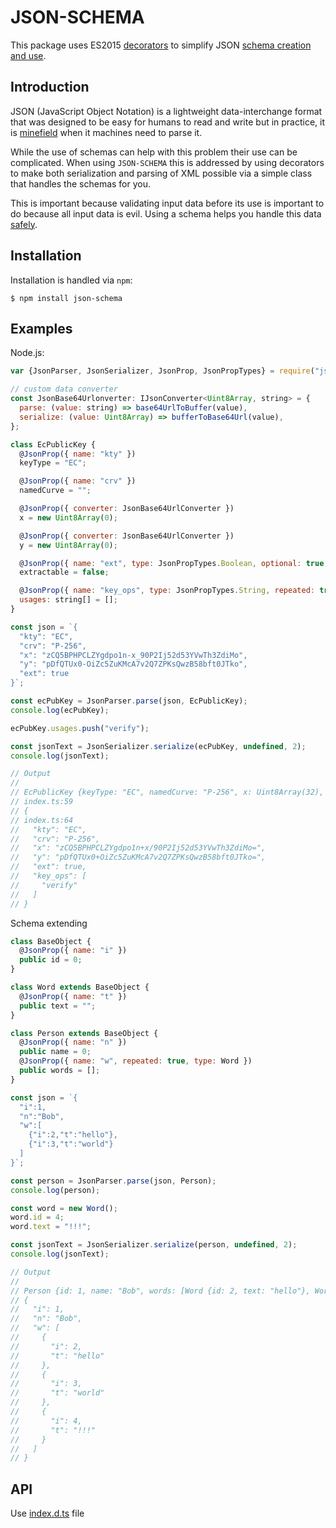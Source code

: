 # JSON-SCHEMA

This package uses ES2015 [decorators](https://medium.com/google-developers/exploring-es7-decorators-76ecb65fb841) to simplify JSON [schema creation and use](https://json-schema.org/understanding-json-schema/index.html). 


## Introduction

JSON (JavaScript Object Notation) is a lightweight data-interchange format that was designed to be easy for humans to read and write but in practice, it is [minefield](http://seriot.ch/parsing_json.html) when it machines need to parse it.

While the use of schemas can help with this problem their use can be complicated. When using `JSON-SCHEMA` this is addressed by using decorators to make both serialization and parsing of XML possible via a simple class that handles the schemas for you.  

This is important because validating input data before its use is important to do because all input data is evil. Using a schema helps you handle this data [safely](https://www.whitehatsec.com/blog/handling-untrusted-json-safely/). 


## Installation

Installation is handled via  `npm`:

```
$ npm install json-schema
```

## Examples
Node.js:

```js
var {JsonParser, JsonSerializer, JsonProp, JsonPropTypes} = require("json-schema");

// custom data converter
const JsonBase64Urlonverter: IJsonConverter<Uint8Array, string> = {
  parse: (value: string) => base64UrlToBuffer(value),
  serialize: (value: Uint8Array) => bufferToBase64Url(value),
};

class EcPublicKey {
  @JsonProp({ name: "kty" })
  keyType = "EC";

  @JsonProp({ name: "crv" })
  namedCurve = "";

  @JsonProp({ converter: JsonBase64UrlConverter })
  x = new Uint8Array(0);

  @JsonProp({ converter: JsonBase64UrlConverter })
  y = new Uint8Array(0);

  @JsonProp({ name: "ext", type: JsonPropTypes.Boolean, optional: true })
  extractable = false;

  @JsonProp({ name: "key_ops", type: JsonPropTypes.String, repeated: true, optional: true })
  usages: string[] = [];
}

const json = `{
  "kty": "EC",
  "crv": "P-256",
  "x": "zCQ5BPHPCLZYgdpo1n-x_90P2Ij52d53YVwTh3ZdiMo",
  "y": "pDfQTUx0-OiZc5ZuKMcA7v2Q7ZPKsQwzB58bft0JTko",
  "ext": true
}`;

const ecPubKey = JsonParser.parse(json, EcPublicKey);
console.log(ecPubKey);

ecPubKey.usages.push("verify");

const jsonText = JsonSerializer.serialize(ecPubKey, undefined, 2);
console.log(jsonText);

// Output
//
// EcPublicKey {keyType: "EC", namedCurve: "P-256", x: Uint8Array(32), y: Uint8Array(32), extractable: true, …}
// index.ts:59
// {
// index.ts:64
//   "kty": "EC",
//   "crv": "P-256",
//   "x": "zCQ5BPHPCLZYgdpo1n+x/90P2Ij52d53YVwTh3ZdiMo=",
//   "y": "pDfQTUx0+OiZc5ZuKMcA7v2Q7ZPKsQwzB58bft0JTko=",
//   "ext": true,
//   "key_ops": [
//     "verify"
//   ]
// }
```

Schema extending
```js
class BaseObject {
  @JsonProp({ name: "i" })
  public id = 0;
}

class Word extends BaseObject {
  @JsonProp({ name: "t" })
  public text = "";
}

class Person extends BaseObject {
  @JsonProp({ name: "n" })
  public name = 0;
  @JsonProp({ name: "w", repeated: true, type: Word })
  public words = [];
}

const json = `{
  "i":1,
  "n":"Bob",
  "w":[
    {"i":2,"t":"hello"},
    {"i":3,"t":"world"}
  ]
}`;

const person = JsonParser.parse(json, Person);
console.log(person);

const word = new Word();
word.id = 4;
word.text = "!!!";

const jsonText = JsonSerializer.serialize(person, undefined, 2);
console.log(jsonText);

// Output
//
// Person {id: 1, name: "Bob", words: [Word {id: 2, text: "hello"}, Word {id: 3, text: "world"}]}
// {
//   "i": 1,
//   "n": "Bob",
//   "w": [
//     {
//       "i": 2,
//       "t": "hello"
//     },
//     {
//       "i": 3,
//       "t": "world"
//     },
//     {
//       "i": 4,
//       "t": "!!!"
//     }
//   ]
// }
```

## API

Use [index.d.ts](index.d.ts) file
